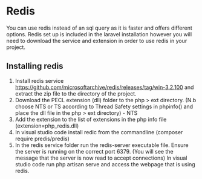 Redis
=======
You can use redis instead of an sql query as it is faster and offers different options.  Redis set up is included in the laravel installation however you will
need to download the service and extension in order to use redis in your project.

Installing redis
----------------
1. Install redis service https://github.com/microsoftarchive/redis/releases/tag/win-3.2.100 and extract the zip file to the directory of the project.
2. Download the PECL extension (dll) folder to the php > ext directory. (N.b choose NTS or TS according to Thread Safety settings in phpinfo() 
and place the dll file in the php > ext directory) - NTS
3. Add the extension to the list of extensions in the php info file (extension=php_redis.dll)
4. In visual studio code install redic from the commandline (composer require predis/predis)
5. In the redis service folder run the redis-server executable file. Ensure the server is running on the correct port 6379. (You will see the message that 
the server is now read to accept connections)
In visual studio code run php artisan serve and access the webpage that is using redis.
